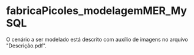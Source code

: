 # fabricaPicoles_modelagemMER_MySQL

O cenário a ser modelado está descrito com auxílio de imagens no arquivo "Descrição.pdf".

